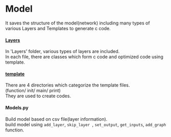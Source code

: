 # Model  
 It saves the structure of the model(network) including many types of various Layers and Templates to generate c code.   
 
#### [Layers](./Layers)    

In 'Layers' folder, various types of layers are included.  
In each file, there are classes which form c code and optimized code using template. 

#### [template](./template)  

There are 4 directories which categorize the template files.  
(function/ init/ main/ print)  
They are used to create codes.  

#### Models.py  
Build model based on csv file(layer information).  
build model using ```add_layer```, ```skip_layer ```, ```set_output```, ```get_inputs```, ```add_graph``` function.  


